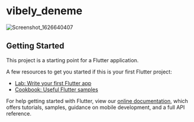 # vibely_deneme

![Screenshot_1626640407](https://user-images.githubusercontent.com/76204009/126081518-c7ca5394-5f47-4853-b5ef-843366f36575.png)

## Getting Started

This project is a starting point for a Flutter application.

A few resources to get you started if this is your first Flutter project:

- [Lab: Write your first Flutter app](https://flutter.dev/docs/get-started/codelab)
- [Cookbook: Useful Flutter samples](https://flutter.dev/docs/cookbook)

For help getting started with Flutter, view our
[online documentation](https://flutter.dev/docs), which offers tutorials,
samples, guidance on mobile development, and a full API reference.
